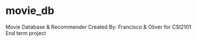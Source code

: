 # movie_db
Movie Database & Recommender 
Created By: Francisco & Oliver for CSI2101 End term project
